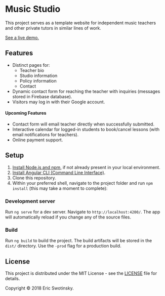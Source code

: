 # Music Studio

This project serves as a template website for independent music teachers and other private tutors in similar lines of work.

[See a live demo.](https://music-studio-b0ff0.firebaseapp.com/)

## Features

* Distinct pages for:
  * Teacher bio
  * Studio information
  * Policy information
  * Contact
* Dynamic contact form for reaching the teacher with inquiries (messages stored in Firebase database).
* Visitors may log in with their Google account.

#### Upcoming Features

* Contact form will email teacher directly when successfully submitted.
* Interactive calendar for logged-in students to book/cancel lessons (with email notifications for teachers).
* Online payment support.

## Setup

1. [Install Node.js and npm](https://www.npmjs.com/get-npm), if not already present in your local environment.
2. [Install Angular CLI (Command Line Interface)](https://angular.io/guide/quickstart).
3. Clone this repository.
4. Within your preferred shell, navigate to the project folder and run ```npm install``` (this may take a moment to complete):

### Development server

Run `ng serve` for a dev server. Navigate to `http://localhost:4200/`. The app will automatically reload if you change any of the source files.

### Build

Run `ng build` to build the project. The build artifacts will be stored in the `dist/` directory. Use the `-prod` flag for a production build.


## License
This project is distributed under the MIT License - see the [LICENSE](LICENSE) file for details.

Copyright © 2018 Eric Swotinsky.
